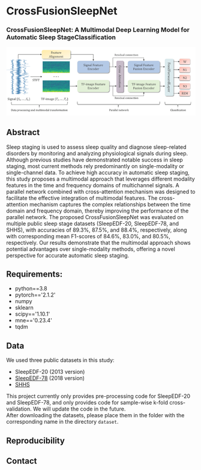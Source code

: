# CrossFusionSleepNet


### CrossFusionSleepNet: A Multimodal Deep Learning Model for Automatic Sleep StageClassification

![image-20250217144733132](./imgs/image-20250217144733132.png)

## Abstract


Sleep staging is used to assess sleep quality and diagnose sleep-related disorders by monitoring and analyzing physiological signals during sleep. Although previous studies have demonstrated notable success in sleep staging, most current methods rely predominantly on single-modality or single-channel data. To achieve high accuracy in automatic sleep staging, this study proposes a multimodal approach that leverages different modality features in the time and frequency domains of multichannel signals. A parallel network combined with cross-attention mechanism was designed to facilitate the effective integration of multimodal features. The cross-attention mechanism captures the complex relationships between the time domain and frequency domain, thereby improving the performance of the parallel network. The proposed CrossFusionSleepNet was evaluated on multiple public sleep stage datasets (SleepEDF-20, SleepEDF-78, and SHHS), with accuracies of 89.3%, 87.5%, and 88.4%, respectively, along with corresponding mean F1-scores of 84.6%, 83.0%, and 80.5%, respectively. Our results demonstrate that the multimodal approach shows potential advantages over single-modality methods, offering a novel perspective for accurate automatic sleep staging.




## Requirements:

- python==3.8
- pytorch=='2.1.2'
- numpy
- sklearn
- scipy=='1.10.1'
- mne=='0.23.4'
- tqdm

## Data

We used three public datasets in this study:

- SleepEDF-20 (2013 version)
- [SleepEDF-78](https://physionet.org/content/sleep-edfx/1.0.0/) (2018 version)
- [SHHS](https://sleepdata.org/datasets/shhs)

This project currently only provides pre-processing code for SleepEDF-20 and SleepEDF-78, and only provides code for sample-wise k-fold cross-validation. We will update the code in the future.  
After downloading the datasets, please place them in the folder with the corresponding name in the directory `dataset`.  

## Reproducibility


## Contact

